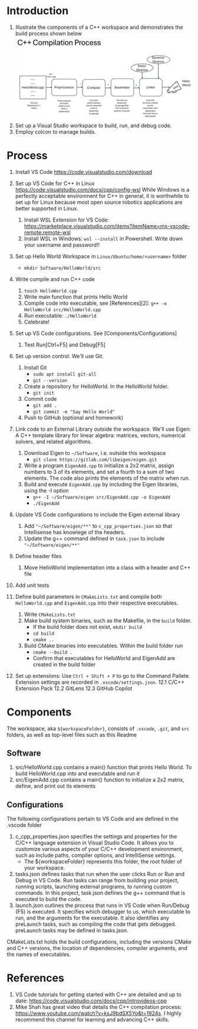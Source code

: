 # Introduction 

1. Illustrate the components of a C++ workspace and demonstrates the build process shown below
![alt text](CPP_compilation.png)
2. Set up a Visual Studio workspace to build, run, and debug code. 
3. Employ colcon to manage builds. 

# Process 
1. Install VS Code 
     https://code.visualstudio.com/download
2. Set up VS Code for C++ in Linux
     https://code.visualstudio.com/docs/cpp/config-wsl
    While Windows is a perfectly acceptable environment for C++ in general, it is worthwhile to set up for Linux because most open source robotics applications are better supported in Linux. 
     1. Install WSL Extension for VS Code: https://marketplace.visualstudio.com/items?itemName=ms-vscode-remote.remote-wsl
     2. Install WSL in Windows: `wsl --install` in Powershell. Write down your username and password!! 
3. Set up Hello World Workspace in `Linux/Ubuntu/home/<username>` folder
     - `mkdir Software/HelloWorld/src`
4. Write compile and run C++ code 
     1. `touch HelloWorld.cpp`
     2. Write main function that prints Hello World
     3. Compile code into executable, see [References][2]: `g++ -o HelloWorld src/HelloWorld.cpp`
     4. Run executable: `./HelloWorld`
     5. Celebrate! 
5. Set up VS Code configurations. See [Components/Configurations] 
     1. Test Run[Ctrl+F5] and Debug[F5] 
6. Set up version control. We'll use Git.
     1. Install Git 
          - `sudo apt install git-all`
          - `git --version`
     2. Create a repository for HelloWorld. In the HelloWorld folder.
          - `git init`
     3. Commit code
          -  `git add .`
          -  `git commit -m "Say Hello World"`
     4. Push to GitHub (optional and homework) 

7. Link code to an External Library outside the workspace. We'll use Eigen: A C++ template library for linear algebra: matrices, vectors, numerical solvers, and related algorithms.
     1. Download Eigen to `~/Software`, i.e. outside this workspace
          - `git clone https://gitlab.com/libeigen/eigen.git`
     2. Write a program `EigenAdd.cpp` to initialize a 2x2 matrix, assign numbers to 3 of its elements, and set a fourth to a sum of two elements. The code also prints the elements of the matrix when run.
     3. Build and execute `EigenAdd.cpp` by including the Eigen libraries, using the -I option
          - `g++ -I ~/Software/eigen src/EigenAdd.cpp -o EigenAdd`
          - `./EigenAdd`
8. Update VS Code configurations to include the Eigen external library 
     1. Add `"~/Software/eigen/**"` to `c_cpp_properties.json` so that Intellisense has knowlege of the headers. 
     2. Update the g++ command defined in `task.json` to include `"~/Software/eigen/**"`
9. Define header files 
     1. Move HelloWorld implementation into a class with a header and C++ file
10. Add unit tests
11. Define build parameters in `CMakeLists.txt` and compile both `HelloWorld.cpp` and `EigenAdd.cpp` into their respective executables.
     1. Write `CMakeLists.txt` 
     2. Make build system binaries, such as the Makefile, in the `build` folder. 
          - If the build folder does not exist, `mkdir build`
          - `cd build`
          - `cmake ..` 
     3. Build CMake binaries into executables. Within the build folder run
          - `cmake --build .`
          - Confirm that executables for HelloWorld and EigenAdd are created in the build folder
12. Set up extensions: Use `Ctrl + Shift + P` to go to the Command Pallete. Extension settings are recorded in `.vscode/settings.json`. 
     12.1 C/C++ Extension Pack 
     12.2 GitLens
     12.3 GitHub Copilot
# Components 
The workspace, aka `${workspaceFolder}`, consists of `.vscode`, `.git`, and `src` folders, as well as top-level files such as this Readme

## Software 
1. src/HelloWorld.cpp contains a main() function that prints Hello World. To build HelloWorld.cpp into and executable and run it
2. src/EigenAdd.cpp contains a main() function to initialize a 2x2 matrix, define, and print out its elements

## Configurations
The following configurations pertain to VS Code and are defined in the .vscode folder
1. c_cpp_properties.json specifies the settings and properties for the C/C++ language extension in Visual Studio Code. It allows you to customize various aspects of your C/C++ development environment, such as include paths, compiler options, and IntelliSense settings. 
    - The ${workspaceFolder} represents this folder, the root folder of your workspace.  
2. tasks.json defines tasks that run when the user clicks Run or Run and Debug in VS Code. Run tasks can range from building your project, running scripts, launching external programs, to running custom commands. In this project, task.json defines the g++ command that is executed to build the code. 
3. launch.json outlines the process that runs in VS Code when Run/Debug (F5) is executed. It specifies which debugger to us, which executable to run, and the arguments for the executable. It also identifies any preLaunch tasks, such as compiling the code that gets debugged. preLaunch tasks may be defined in tasks.json.  

CMakeLists.txt holds the build configurations, including the versions CMake and C++ versions, the location of dependencies, compiler arguments, and the names of executables. 

# References 
1. VS Code tutorials for getting started with C++ are detailed and up to date: https://code.visualstudio.com/docs/cpp/introvideos-cpp 
2. Mike Shah has great video that details the C++ compilation process: https://www.youtube.com/watch?v=ksJ9bdSX5Yo&t=1924s. I highly recommend this channel for learning and advancing C++ skills. 

 